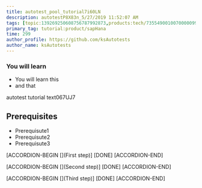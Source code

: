 ```yaml
---
title: autotest_pool_tutorial7i60LN
description: autotestP8X83n_5/27/2019 11:52:07 AM
tags: [topic:139269250608756787992873,products:tech/73554900100700000996,tutorial:experience/advanced]
primary_tag: tutorial:product/sapHana
time: 299
author_profile: https://github.com/ksAutotests
author_name: ksAutotests
---
```

### You will learn
- You will learn this
- and that

autotest tutorial text067UJ7

## Prerequisites
- Prerequisute1
- Prerequisute2
- Prerequisute3

[ACCORDION-BEGIN [](First step)]
[DONE]
[ACCORDION-END]

[ACCORDION-BEGIN [](Second step)]
[DONE]
[ACCORDION-END]

[ACCORDION-BEGIN [](Third step)]
[DONE]
[ACCORDION-END]

